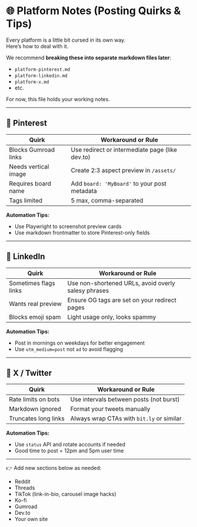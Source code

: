 # 🌐 Platform Notes (Posting Quirks & Tips)
Every platform is a little bit cursed in its own way.  
Here’s how to deal with it.

We recommend **breaking these into separate markdown files later**:
- `platform-pinterest.md`
- `platform-linkedin.md`
- `platform-x.md`
- etc.

For now, this file holds your working notes.

---

## 📌 Pinterest
| Quirk                | Workaround or Rule                                  |
|----------------------|------------------------------------------------------|
| Blocks Gumroad links | Use redirect or intermediate page (like dev.to)     |
| Needs vertical image | Create 2:3 aspect preview in `/assets/`             |
| Requires board name  | Add `board: 'MyBoard'` to your post metadata        |
| Tags limited         | 5 max, comma-separated                              |

**Automation Tips:**
- Use Playwright to screenshot preview cards
- Use markdown frontmatter to store Pinterest-only fields

---

## 💼 LinkedIn
| Quirk                | Workaround or Rule                                  |
|----------------------|------------------------------------------------------|
| Sometimes flags links| Use non-shortened URLs, avoid overly salesy phrases |
| Wants real preview   | Ensure OG tags are set on your redirect pages       |
| Blocks emoji spam    | Light usage only, looks spammy                      |

**Automation Tips:**
- Post in mornings on weekdays for better engagement
- Use `utm_medium=post` not `ad` to avoid flagging

---

## 🧵 X / Twitter
| Quirk                | Workaround or Rule                                  |
|----------------------|------------------------------------------------------|
| Rate limits on bots  | Use intervals between posts (not burst)             |
| Markdown ignored     | Format your tweets manually                         |
| Truncates long links | Always wrap CTAs with `bit.ly` or similar           |

**Automation Tips:**
- Use `status` API and rotate accounts if needed
- Good time to post = 12pm and 5pm user time

---

👉 Add new sections below as needed:
- Reddit
- Threads
- TikTok (link-in-bio, carousel image hacks)
- Ko-fi
- Gumroad
- Dev.to
- Your own site
